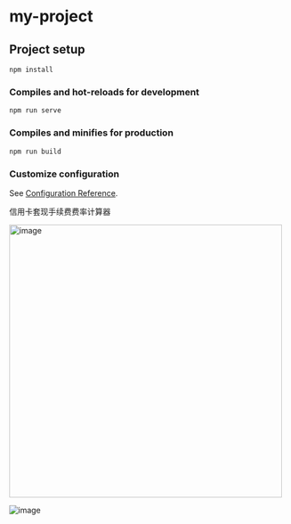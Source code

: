 # my-project

## Project setup
```
npm install
```

### Compiles and hot-reloads for development
```
npm run serve
```

### Compiles and minifies for production
```
npm run build
```

### Customize configuration
See [Configuration Reference](https://cli.vuejs.org/config/).

信用卡套现手续费费率计算器 

<img width="490" alt="image" src="https://user-images.githubusercontent.com/47469925/170264852-34746522-630f-46fb-82fd-a69acfe89907.png">

 
![image](https://user-images.githubusercontent.com/47469925/170264375-d902b9a0-51cb-4231-9e1f-02871328eeaf.png)

